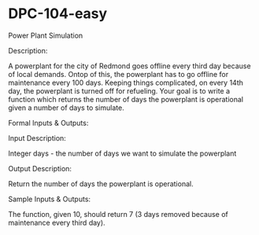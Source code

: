 # DPC-104-easy
Power Plant Simulation

Description:

A powerplant for the city of Redmond goes offline every third day because of local demands. Ontop of this, the powerplant has to go offline for maintenance every 100 days. Keeping things complicated, on every 14th day, the powerplant is turned off for refueling. Your goal is to write a function which returns the number of days the powerplant is operational given a number of days to simulate.

Formal Inputs & Outputs:

Input Description:

Integer days - the number of days we want to simulate the powerplant

Output Description:

Return the number of days the powerplant is operational.

Sample Inputs & Outputs:

The function, given 10, should return 7 (3 days removed because of maintenance every third day).
